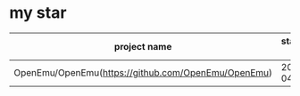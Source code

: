 # my star


| project name | starred at | license | create at | pushed at | primary language | total starred | total forked | total pr | last pr at | total cm | last cm at| 
| --- | --- | --- | --- | --- | --- | --- | --- | --- | --- | --- | --- |
|OpenEmu/OpenEmu(https://github.com/OpenEmu/OpenEmu)|2013-04-10|None|2010-12-20|2017-07-24|Objective-C|7812|800|242|2017-07-21|56|2017-05-30|

